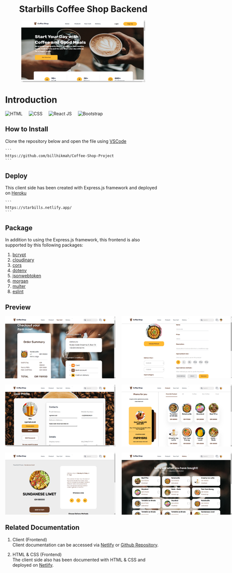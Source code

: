 <h1 style="text-align:center">Starbills Coffee Shop Backend</h1>

<div style="display:flex; justify-content:center; margin-bottom:40px;">
    <img src="public/readme/Homepage.png" width=400; height=200>
</div>

# Introduction
<div style="display:flex; flex-direction:row; column-gap:20px; margin-bottom:20px">
<img src="https://img.shields.io/badge/Express-JS-purple" alt="HTML">
<img src="https://img.shields.io/badge/Postgre-SQL-9cf" alt="CSS">
<img src="https://img.shields.io/badge/Node-JS-green" alt="React JS">
<img src="https://img.shields.io/badge/Nodemon-purple" alt="Bootstrap">
</div>

<h2>How to Install</h2>

Clone the repository below and open the file using [VSCode](https://code.visualstudio.com/download)

    ```
    https://github.com/billhikmah/Coffee-Shop-Project
    ```

<h2>Deploy</h2>

This client side has been created with Express.js framework and deployed on [Heroku](https://www.heroku.com/)


    ```
    https://starbills.netlify.app/
    ```

<h2>Package</h2>

In addition to using the Express.js framework, this frontend is also supported by this following packages:

1. [bcrypt](https://www.npmjs.com/package/bcrypt)
2. [cloudinary](https://www.npmjs.com/package/cloudinary)
3. [cors](https://www.npmjs.com/package/cors)
4. [dotenv](https://www.npmjs.com/package/dotenv)
5. [jsonwebtoken](https://www.npmjs.com/package/jsonwebtoken)
6. [morgan](https://www.npmjs.com/package/morgan)
7. [multer](https://www.npmjs.com/package/multer)
8. [eslint](https://www.npmjs.com/package/eslint)


<h2>Preview</h2>
<div style="display:flex; justify-content: left; column-gap:20px; margin-bottom:20px">
<img src="public/readme/Payment.png" alt="login" height=200>

<img src="public/readme/Edit.png" alt="signup" height=200>

</div>

<div style="display:flex; justify-content: left; column-gap:20px; margin-bottom:20px">
<img src="public/readme/Profile.png" alt="login" height=200>

<img src="public/readme/Product.png" alt="signup" height=200>

</div>

<div style="display:flex; justify-content: left; column-gap:20px; margin-bottom:20px">
<img src="public/readme/Details.png" alt="profile" height=200>

<img src="public/readme/History.png" alt="product" height=200>

</div>

<h2>Related Documentation</h2>

1. Client (Frontend)<br>
    Client documentation can be accessed via [Netlify](https://starbills.netlify.app) or [Github Repository](https://github.com/billhikmah/CoffeeShop-Frontend-React).

2. HTML & CSS (Frontend)<br>
    The client side also has been documented with HTML & CSS and deployed on [Netlify](https://thestarbills.netlify.app).


